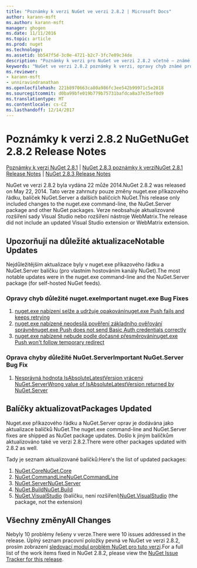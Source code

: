 ```yaml
---
title: "Poznámky k verzi NuGet ve verzi 2.8.2 | Microsoft Docs"
author: karann-msft
ms.author: karann-msft
manager: ghogen
ms.date: 11/11/2016
ms.topic: article
ms.prod: nuget
ms.technology: 
ms.assetid: bb547f5d-3c0e-4721-b2c7-3fc7e09c34de
description: "Poznámky k verzi pro NuGet ve verzi 2.8.2 včetně – známé problémy, opravy chyb, přidaných funkcí a chcete."
keywords: "NuGet ve verzi 2.8.2 poznámky k verzi, opravy chyb známé problémy, přidat funkce, chcete"
ms.reviewer:
- karann-msft
- unniravindranathan
ms.openlocfilehash: 221b8970663ca80a986fc3ee542b99971c5e2018
ms.sourcegitcommit: d0ba99bfe019b779b75731bafdca8a37e35ef0d9
ms.translationtype: MT
ms.contentlocale: cs-CZ
ms.lasthandoff: 12/14/2017
---
```

# <a name="nuget-282-release-notes"></a><span data-ttu-id="71c99-104">Poznámky k verzi 2.8.2 NuGet</span><span class="sxs-lookup"><span data-stu-id="71c99-104">NuGet 2.8.2 Release Notes</span></span>

<span data-ttu-id="71c99-105">[Poznámky k verzi NuGet 2.8.1](../release-notes/nuget-2.8.1.md) | [NuGet 2.8.3 poznámky k verzi](../release-notes/nuget-2.8.3.md)</span><span class="sxs-lookup"><span data-stu-id="71c99-105">[NuGet 2.8.1 Release Notes](../release-notes/nuget-2.8.1.md) | [NuGet 2.8.3 Release Notes](../release-notes/nuget-2.8.3.md)</span></span>

<span data-ttu-id="71c99-106">NuGet ve verzi 2.8.2 byla vydána 22 může 2014.</span><span class="sxs-lookup"><span data-stu-id="71c99-106">NuGet 2.8.2 was released on May 22, 2014.</span></span>  <span data-ttu-id="71c99-107">Tato verze zahrnuty pouze změny nuget.exe příkazového řádku, balíček NuGet.Server a dalších balíčcích NuGet.</span><span class="sxs-lookup"><span data-stu-id="71c99-107">This release only included changes to the nuget.exe command-line, the NuGet.Server package and other NuGet packages.</span></span>  <span data-ttu-id="71c99-108">Verze neobsahuje aktualizované rozšíření sady Visual Studio nebo rozšíření nástroje WebMatrix.</span><span class="sxs-lookup"><span data-stu-id="71c99-108">The release did not include an updated Visual Studio extension or WebMatrix extension.</span></span>

## <a name="notable-updates"></a><span data-ttu-id="71c99-109">Upozorňují na důležité aktualizace</span><span class="sxs-lookup"><span data-stu-id="71c99-109">Notable Updates</span></span>

<span data-ttu-id="71c99-110">Nejdůležitějším aktualizace byly v nuget.exe příkazového řádku a NuGet.Server balíčku (pro vlastním hostováním kanály NuGet).</span><span class="sxs-lookup"><span data-stu-id="71c99-110">The most notable updates were in the nuget.exe command-line and the NuGet.Server package (for self-hosted NuGet feeds).</span></span>

### <a name="important-nugetexe-bug-fixes"></a><span data-ttu-id="71c99-111">Opravy chyb důležité nuget.exe</span><span class="sxs-lookup"><span data-stu-id="71c99-111">Important nuget.exe Bug Fixes</span></span>

1. [<span data-ttu-id="71c99-112">nuget.exe nabízení selže a udržuje opakování</span><span class="sxs-lookup"><span data-stu-id="71c99-112">nuget.exe Push fails and keeps retrying</span></span>](https://nuget.codeplex.com/workitem/4000)
1. [<span data-ttu-id="71c99-113">nuget.exe nabízené neodesílá pověření základního ověřování správně</span><span class="sxs-lookup"><span data-stu-id="71c99-113">nuget.exe Push does not send Basic Auth credentials correctly</span></span>](https://nuget.codeplex.com/workitem/4109)
1. [<span data-ttu-id="71c99-114">nuget.exe nabízené nebude podle dočasné přesměrování</span><span class="sxs-lookup"><span data-stu-id="71c99-114">nuget.exe Push won't follow temporary redirect</span></span>](https://nuget.codeplex.com/workitem/4050)

### <a name="important-nugetserver-bug-fix"></a><span data-ttu-id="71c99-115">Oprava chyby důležité NuGet.Server</span><span class="sxs-lookup"><span data-stu-id="71c99-115">Important NuGet.Server Bug Fix</span></span>

1. [<span data-ttu-id="71c99-116">Nesprávná hodnota IsAbsoluteLatestVersion vrácený NuGet.Server</span><span class="sxs-lookup"><span data-stu-id="71c99-116">Wrong value of IsAbsoluteLatestVersion returned by NuGet.Server</span></span>](https://nuget.codeplex.com/workitem/4147)

## <a name="packages-updated"></a><span data-ttu-id="71c99-117">Balíčky aktualizovat</span><span class="sxs-lookup"><span data-stu-id="71c99-117">Packages Updated</span></span>

<span data-ttu-id="71c99-118">Nuget.exe příkazového řádku a NuGet.Server oprav je dodávána jako aktualizace balíčků NuGet.</span><span class="sxs-lookup"><span data-stu-id="71c99-118">The nuget.exe command-line and NuGet.Server fixes are shipped as NuGet package updates.</span></span>  <span data-ttu-id="71c99-119">Došlo k jiným balíčkům aktualizováno také ve verzi 2.8.2.</span><span class="sxs-lookup"><span data-stu-id="71c99-119">There were other packages updated with 2.8.2 as well.</span></span>

<span data-ttu-id="71c99-120">Tady je seznam aktualizované balíčků:</span><span class="sxs-lookup"><span data-stu-id="71c99-120">Here's the list of updated packages:</span></span>

1. [<span data-ttu-id="71c99-121">NuGet.Core</span><span class="sxs-lookup"><span data-stu-id="71c99-121">NuGet.Core</span></span>](https://www.nuget.org/packages/NuGet.Core/)
1. [<span data-ttu-id="71c99-122">NuGet.CommandLine</span><span class="sxs-lookup"><span data-stu-id="71c99-122">NuGet.CommandLine</span></span>](https://www.nuget.org/packages/NuGet.CommandLine/)
1. [<span data-ttu-id="71c99-123">NuGet.Server</span><span class="sxs-lookup"><span data-stu-id="71c99-123">NuGet.Server</span></span>](https://www.nuget.org/packages/NuGet.Server/)
1. [<span data-ttu-id="71c99-124">NuGet.Build</span><span class="sxs-lookup"><span data-stu-id="71c99-124">NuGet.Build</span></span>](https://www.nuget.org/packages/NuGet.Build/)
1. <span data-ttu-id="71c99-125">[NuGet.VisualStudio](https://www.nuget.org/packages/NuGet.VisualStudio/) (balíčku, není rozšíření)</span><span class="sxs-lookup"><span data-stu-id="71c99-125">[NuGet.VisualStudio](https://www.nuget.org/packages/NuGet.VisualStudio/) (the package, not the extension)</span></span>

## <a name="all-changes"></a><span data-ttu-id="71c99-126">Všechny změny</span><span class="sxs-lookup"><span data-stu-id="71c99-126">All Changes</span></span>
<span data-ttu-id="71c99-127">Nebyly 10 problémy řešeny v verze.</span><span class="sxs-lookup"><span data-stu-id="71c99-127">There were 10 issues addressed in the release.</span></span> <span data-ttu-id="71c99-128">Úplný seznam pracovní položky pevná ve NuGet ve verzi 2.8.2, prosím zobrazení [sledovací modul problém NuGet pro tuto verzi](https://nuget.codeplex.com/workitem/list/advanced?keyword=&status=All&type=All&priority=All&release=NuGet%202.8.2&assignedTo=All&component=All&sortField=LastUpdatedDate&sortDirection=Descending&page=0&reasonClosed=All).</span><span class="sxs-lookup"><span data-stu-id="71c99-128">For a full list of the work items fixed in NuGet 2.8.2, please view the [NuGet Issue Tracker for this release](https://nuget.codeplex.com/workitem/list/advanced?keyword=&status=All&type=All&priority=All&release=NuGet%202.8.2&assignedTo=All&component=All&sortField=LastUpdatedDate&sortDirection=Descending&page=0&reasonClosed=All).</span></span>
